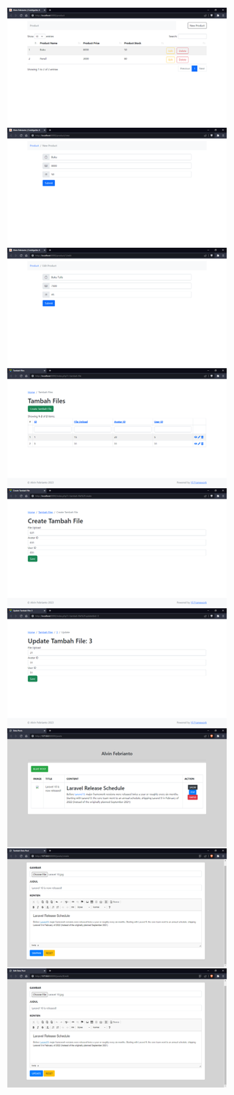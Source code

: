 ![](CRUD-CodeIgniter/img/home.png)
![](CRUD-CodeIgniter/img/create.png)
![](CRUD-CodeIgniter/img/update.png)
![](CRUD-Yii/img/home.png)
![](CRUD-Yii/img/create.png)
![](CRUD-Yii/img/update.png)
![](CRUD-Laravel/img/home.png)
![](CRUD-Laravel/img/create.png)
![](CRUD-Laravel/img/update.png)
